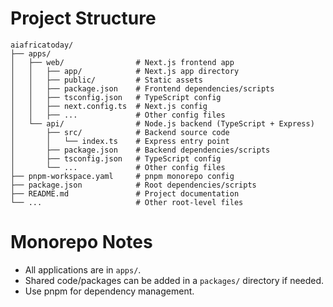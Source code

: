 # Project Structure

```
aiafricatoday/
├── apps/
│   ├── web/                # Next.js frontend app
│   │   ├── app/            # Next.js app directory
│   │   ├── public/         # Static assets
│   │   ├── package.json    # Frontend dependencies/scripts
│   │   ├── tsconfig.json   # TypeScript config
│   │   ├── next.config.ts  # Next.js config
│   │   ├── ...             # Other config files
│   └── api/                # Node.js backend (TypeScript + Express)
│       ├── src/            # Backend source code
│       │   └── index.ts    # Express entry point
│       ├── package.json    # Backend dependencies/scripts
│       ├── tsconfig.json   # TypeScript config
│       └── ...             # Other config files
├── pnpm-workspace.yaml     # pnpm monorepo config
├── package.json            # Root dependencies/scripts
├── README.md               # Project documentation
└── ...                     # Other root-level files
```

# Monorepo Notes
- All applications are in `apps/`.
- Shared code/packages can be added in a `packages/` directory if needed.
- Use pnpm for dependency management.
